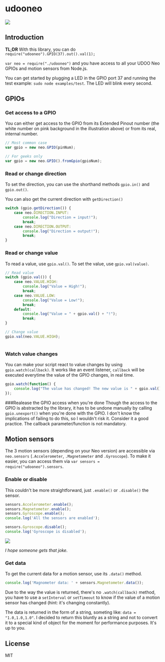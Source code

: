# udooneo

![](http://i.imgur.com/ef7aNZi.png)

## Introduction
**TL;DR** 
With this library, you can do ``require("udooneo").GPIO(37).out().val(1);``

``var neo = require("./udooneo")`` and you have access to all your UDOO Neo GPIOs and motion sensors from Node.js.


You can get started by plugging a LED in the GPIO port 37 and running the test example: ``sudo node examples/test``.
The LED will blink every second.

## GPIOs

### Get access to a GPIO
You can either get access to the GPIO from its Extended Pinout number (the white number on pink background in the illustration above) or from its real, internal number.

```js
// Most common case
var gpio = new neo.GPIO(pinNum);

// For geeks only
var gpio = new neo.GPIO().fromGpio(gpioNum);
```

### Read or change direction
To set the direction, you can use the shorthand methods ``gpio.in()`` and ``gpio.out()``.

You can also get the current direction with ``getDirection()``

```js
switch (gpio.getDirection()) {
	case neo.DIRECTION.INPUT:
		console.log("Direction = input!");
		break;
	case neo.DIRECTION.OUTPUT:
		console.log("Direction = output!");
		break;
}
```
    
    
### Read or change value
To read a value, use ``gpio.val()``.  To set the value, use ``gpio.val(value)``.

```js
// Read value
switch (gpio.val()) {
	case neo.VALUE.HIGH:
		console.log("Value = High!");
		break;
	case neo.VALUE.LOW:
		console.log("Value = Low!");
		break;
	default:
		console.log("Value = " + gpio.val() + "!");
		break;
}

// Change value
gpio.val(neo.VALUE.HIGH);
    
```

### Watch value changes
You can make your script react to value changes by using ``gpio.watch(callback)``. It works like an event listener, ``callback`` will be executed everytime the value of the GPIO changes, in real time.

```js
gpio.watch(function() {
	console.log("The value has changed! The new value is " + gpio.val());
});
```

###Realease the GPIO access when you're done
Though the access to the GPIO is abstracted by the library, it has to be undone manually by calling ``gpio.unexport()`` when you're done with the GPIO. I don't know the implications of failing to do this, so I wouldn't risk it. Consider it a good practice. The callback parameter/function is not mandatory.

## Motion sensors

The 3 motion sensors (depending on your Neo version) are accessible via ``neo.sensors`` (``.Accelerometer``, ``.Magnetometer`` and ``.Gyroscope``). To make it easier, you can access them via ``var sensors = require("udooneo").sensors``.

### Enable or disable

This couldn't be more straightforward, just ``.enable()`` or ``.disable()`` the sensor. 

```js
sensors.Accelerometer.enable();
sensors.Magnetometer.enable();
sensors.Gyroscope.enable();
console.log('All the sensors are enabled');

sensors.Gyroscope.disable();
console.log('Gyroscope is disabled');
```
    
![](https://38.media.tumblr.com/tumblr_lkx3onuocM1qzvwy3.gif)

*I hope someone gets that joke.* 

### Get data

To get the current data for a motion sensor, use its ``.data()`` method.

```js
console.log('Magnometer data: ' + sensors.Magnetometer.data());
```
    
Due to the way the value is returned, there's no ``.watch(callback)`` method, you have to use a ``setInterval`` or ``setTimeout`` to know if the value of a motion sensor has changed (hint: it's changing constantly).

The data is returned in the form of a string, someting like: ``data = "1.0,1.0,1.0"``.
I decided to return this bluntly as a string and not to convert it to a special kind of object for the moment for performance purposes. It's up to you.


## License
MIT
